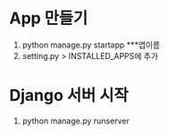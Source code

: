 # App 만들기
1. python manage.py startapp ***앱이름
2. setting.py > INSTALLED_APPS에 추가


# Django 서버 시작
1. python manage.py runserver
